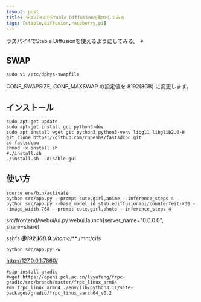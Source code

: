 ```yaml
---
layout: post
title: ラズパイ4でStable Diffusionを動かしてみる
tags: [stable,diffusion,raspberry,pi]
---
```


ラズパイ4でStable Diffusionを使えるようにしてみる。
※

## SWAP

```
sudo vi /etc/dphys-swapfile
```

CONF_SWAPSIZE, CONF_MAXSWAP の設定値を 8192(8GB) に変更します。

## インストール

```
sudo apt-get update
sudo apt-get install gcc python3-dev
sudo apt install wget git python3 python3-venv libgl1 libglib2.0-0
git clone https://github.com/rupeshs/fastsdcpu.git
cd fastsdcpu
chmod +x install.sh
#./install.sh
./install.sh --disable-gui
```

## 使い方

```
source env/bin/activate
python src/app.py --prompt cute,girl,anime --inference_steps 4
python src/app.py --base_model_id stablediffusionapi/counterfeit-v30 --image_width 768 --prompt cute,girl,photo --inference_steps 4
```

src/frontend/webui/ui.py
webui.launch(server_name="0.0.0.0", share=share)

sshfs ***@192.168.0.**:/home/*** /mnt/cifs

```
python src/app.py -w
```

http://127.0.0.1:7860/


```
#pip install gradio
#wget https://openi.pcl.ac.cn/lvyufeng/frpc-gradio/src/branch/master/frpc_linux_arm64
#mv frpc_linux_arm64 ./env/lib/python3.11/site-packages/gradio/frpc_linux_aarch64_v0.2
```
